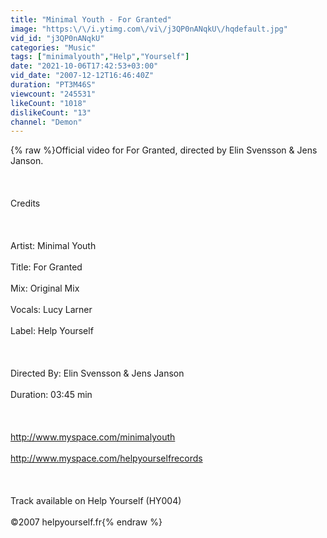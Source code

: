```yaml
---
title: "Minimal Youth - For Granted"
image: "https:\/\/i.ytimg.com\/vi\/j3QP0nANqkU\/hqdefault.jpg"
vid_id: "j3QP0nANqkU"
categories: "Music"
tags: ["minimalyouth","Help","Yourself"]
date: "2021-10-06T17:42:53+03:00"
vid_date: "2007-12-12T16:46:40Z"
duration: "PT3M46S"
viewcount: "245531"
likeCount: "1018"
dislikeCount: "13"
channel: "Demon"
---
```

{% raw %}Official video for For Granted, directed by Elin Svensson &amp; Jens Janson. <br /><br /><br /><br />Credits<br /><br /><br /><br />Artist: Minimal Youth<br /><br />Title: For Granted<br /><br />Mix: Original Mix<br /><br />Vocals: Lucy Larner<br /><br />Label: Help Yourself<br /><br /><br /><br />Directed By: Elin Svensson &amp; Jens Janson<br /><br />Duration: 03:45 min<br /><br /><br /><br /><a rel="nofollow" target="blank" href="http://www.myspace.com/minimalyouth">http://www.myspace.com/minimalyouth</a><br /><br /><a rel="nofollow" target="blank" href="http://www.myspace.com/helpyourselfrecords">http://www.myspace.com/helpyourselfrecords</a><br /><br /><br /><br />Track available on Help Yourself (HY004) <br /><br />©2007 helpyourself.fr{% endraw %}
